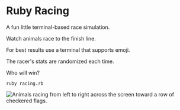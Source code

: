 # Ruby Racing

A fun little terminal-based race simulation.

Watch animals race to the finish line.

For best results use a terminal that supports emoji.

The racer's stats are randomized each time.

Who will win?

`ruby racing.rb`

![Animals racing from left to right across the screen toward a row of checkered flags.](https://cloud.githubusercontent.com/assets/6074785/9267777/563141e0-4223-11e5-9a22-a0eb6cd92f96.png)
